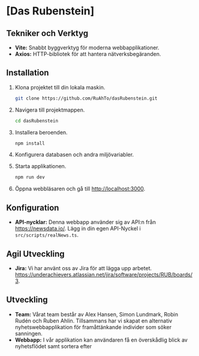 # [Das Rubenstein]

## Tekniker och Verktyg
- **Vite:** Snabbt byggverktyg för moderna webbapplikationer.
- **Axios:** HTTP-bibliotek för att hantera nätverksbegäranden.

## Installation
1. Klona projektet till din lokala maskin.
    ```bash
    git clone https://github.com/RuAhTo/dasRubenstein.git
    ```

2. Navigera till projektmappen.
    ```bash
    cd dasRubenstein
    ```

3. Installera beroenden.
    ```bash
    npm install
    ```

4. Konfigurera databasen och andra miljövariabler.

5. Starta applikationen.
    ```bash
    npm run dev
    ```

6. Öppna webbläsaren och gå till [http://localhost:3000](http://localhost:3000).

## Konfiguration
- **API-nycklar:** Denna webbapp använder sig av API:n från https://newsdata.io/. Lägg in din egen API-Nyckel i `src/scripts/realNews.ts`.

## Agil Utveckling
- **Jira:** Vi har använt oss av Jira för att lägga upp arbetet. https://underachievers.atlassian.net/jira/software/projects/RUB/boards/3.
   
## Utveckling
- **Team:** Vårat team består av Alex Hansen, Simon Lundmark, Robin Rudén och Ruben Ahlin. Tillsammans har vi skapat en alternativ nyhetswebbapplikation för framåttänkande individer som söker sanningen.
- **Webbapp:** I vår applikation kan användaren få en överskådlig blick av nyhetsflödet samt sortera efter 
